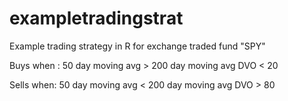 # exampletradingstrat
Example trading strategy in R for exchange traded fund "SPY"

Buys when :
50 day moving avg > 200 day moving avg
DVO < 20

Sells when:
50 day moving avg < 200 day moving avg
DVO > 80 
